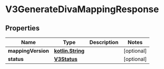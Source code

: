 # V3GenerateDivaMappingResponse

## Properties
Name | Type | Description | Notes
------------ | ------------- | ------------- | -------------
**mappingVersion** | [**kotlin.String**](.md) |  |  [optional]
**status** | [**V3Status**](V3Status.md) |  |  [optional]
